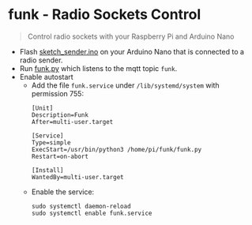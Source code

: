 # funk - Radio Sockets Control

> Control radio sockets with your Raspberry Pi and Arduino Nano

- Flash [sketch_sender.ino](/sketch_sender.ino) on your Arduino Nano that is connected to a radio sender.
- Run [funk.py](/funk.py) which listens to the mqtt topic `funk`.
- Enable autostart
  - Add the file `funk.service` under `/lib/systemd/system` with permission 755:
    ```
    [Unit]
    Description=Funk
    After=multi-user.target

    [Service]
    Type=simple
    ExecStart=/usr/bin/python3 /home/pi/funk/funk.py
    Restart=on-abort

    [Install]
    WantedBy=multi-user.target
    ```
  - Enable the service:
    ```
    sudo systemctl daemon-reload
    sudo systemctl enable funk.service
    ```
